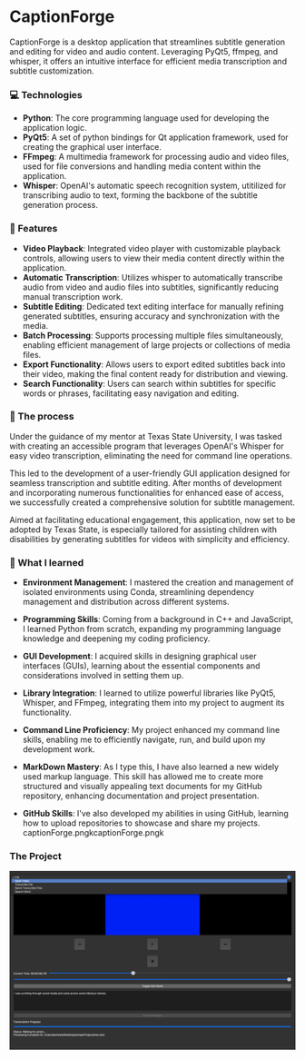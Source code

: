 # CaptionForge

CaptionForge is a desktop application that streamlines subtitle generation and editing for video and audio content. Leveraging PyQt5, ffmpeg, and whisper, it offers an intuitive interface for efficient media transcription and subtitle customization.

### :computer: Technologies

 - **Python**: The core programming language used for developing the application logic.
 - **PyQt5**: A set of python bindings for Qt application framework, used for creating the graphical user interface. 
 - **FFmpeg**: A multimedia framework for processing audio and video files, used for file conversions and handling media content within the application. 
 - **Whisper**: OpenAI's automatic speech recognition system, utitilized for transcribing audio to text, forming the backbone of the subtitle generation process. 

 ### :pencil: Features

- **Video Playback**: Integrated video player with customizable playback controls, allowing users to view their media content directly within the application.
- **Automatic Transcription**: Utilizes whisper to automatically transcribe audio from video and audio files into subtitles, significantly reducing manual transcription work.
- **Subtitle Editing**: Dedicated text editing interface for manually refining generated subtitles, ensuring accuracy and synchronization with the media.
- **Batch Processing**: Supports processing multiple files simultaneously, enabling efficient management of large projects or collections of media files.
- **Export Functionality**: Allows users to export edited subtitles back into their video, making the final content ready for distribution and viewing.
- **Search Functionality**: Users can search within subtitles for specific words or phrases, facilitating easy navigation and editing.

 ### :seedling: The process

Under the guidance of my mentor at Texas State University, I was tasked with creating an accessible program that leverages OpenAI's Whisper for easy video transcription, eliminating the need for command line operations. 

This led to the development of a user-friendly GUI application designed for seamless transcription and subtitle editing. After months of development and incorporating numerous functionalities for enhanced ease of access, we successfully created a comprehensive solution for subtitle management. 

Aimed at facilitating educational engagement, this application, now set to be adopted by Texas State, is especially tailored for assisting children with disabilities by generating subtitles for videos with simplicity and efficiency.

 ### :brain: What I learned

- **Environment Management**: I mastered the creation and management of isolated environments using Conda, streamlining dependency management and distribution across different systems.

- **Programming Skills**: Coming from a background in C++ and JavaScript, I learned Python from scratch, expanding my programming language knowledge and deepening my coding proficiency.

- **GUI Development**: I acquired skills in designing graphical user interfaces (GUIs), learning about the essential components and considerations involved in setting them up.

- **Library Integration**: I learned to utilize powerful libraries like PyQt5, Whisper, and FFmpeg, integrating them into my project to augment its functionality.

- **Command Line Proficiency**: My project enhanced my command line skills, enabling me to efficiently navigate, run, and build upon my development work.

- **MarkDown Mastery**: As I type this, I have also learned a new widely used markup language. This skill has allowed me to create more structured and visually appealing text documents for my GitHub repository, enhancing documentation and project presentation.

- **GitHub Skills**: I've also developed my abilities in using GitHub, learning how to upload repositories to showcase and share my projects. 
captionForge.pngkcaptionForge.pngk
### The Project

![A picture of CaptionForge](captionForge.png "CaptionForge")

